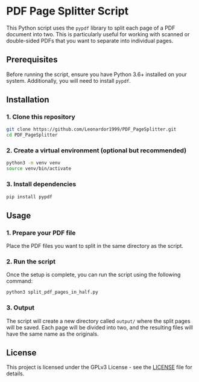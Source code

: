 
# PDF Page Splitter Script

This Python script uses the `pypdf` library to split each page of a PDF document into two. This is particularly useful for working with scanned or double-sided PDFs that you want to separate into individual pages.

## Prerequisites

Before running the script, ensure you have Python 3.6+ installed on your system. Additionally, you will need to install `pypdf`.

## Installation

### 1. Clone this repository

```bash
git clone https://github.com/Leonardor1999/PDF_PageSplitter.git
cd PDF_PageSplitter
```

### 2. Create a virtual environment (optional but recommended)

```bash
python3 -m venv venv
source venv/bin/activate
```

### 3. Install dependencies

```bash
pip install pypdf
```

## Usage

### 1. Prepare your PDF file

Place the PDF files you want to split in the same directory as the script.

### 2. Run the script

Once the setup is complete, you can run the script using the following command:

```bash
python3 split_pdf_pages_in_half.py
```

### 3. Output

The script will create a new directory called `output/` where the split pages will be saved. Each page will be divided into two, and the resulting files will have the same name as the originals.

## License

This project is licensed under the GPLv3 License - see the [LICENSE](LICENSE) file for details.
